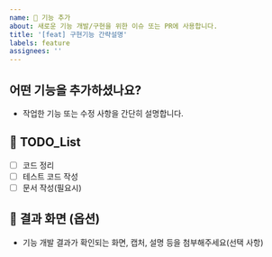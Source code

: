 ```yaml
---
name: 🚀 기능 추가
about: 새로운 기능 개발/구현을 위한 이슈 또는 PR에 사용합니다.
title: '[feat] 구현기능 간략설명'
labels: feature
assignees: ''
---
```

## 어떤 기능을 추가하셨나요?
- 작업한 기능 또는 수정 사항을 간단히 설명합니다.

## 📌 TODO_List
- [ ] 코드 정리
- [ ] 테스트 코드 작성
- [ ] 문서 작성(필요시)

## 📸 결과 화면 (옵션)
- 기능 개발 결과가 확인되는 화면, 캡처, 설명 등을 첨부해주세요(선택 사항)
